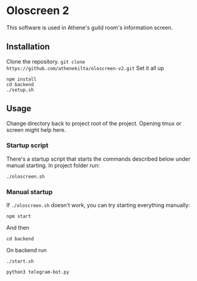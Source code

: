 # Oloscreen 2
This software is used in Athene's guild room's information screen.
## Installation
Clone the repository.
```git clone https://github.com/athenekilta/oloscreen-v2.git```
Set it all up
```
npm install
cd backend
./setup.sh
```
## Usage
Change directory back to project root of the project. Opening tmux or screen might help here.
### Startup script
There's a startup script that starts the commands described below under manual starting.
In project folder run:
```
./oloscreen.sh
```
### Manual startup
If `./oloscreen.sh` doesn't work, you can try starting everything manually:
```
npm start
```
And then
```
cd backend
```
On backend run
```
./start.sh
```
```
python3 telegram-bot.py
```
